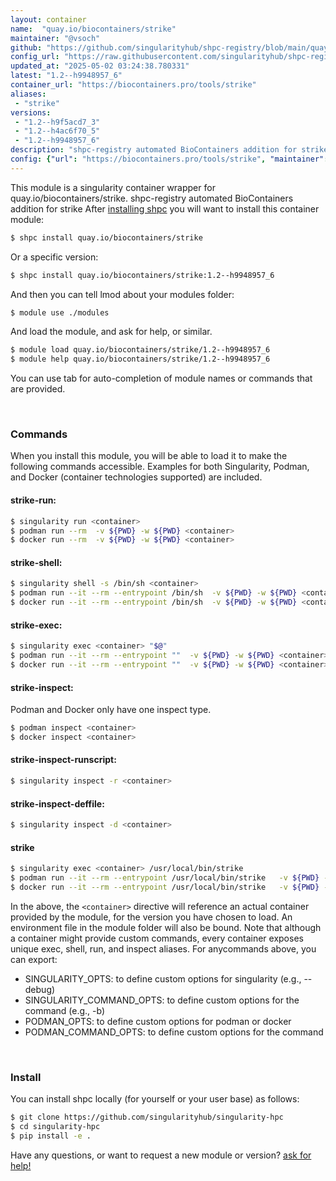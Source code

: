 ```yaml
---
layout: container
name:  "quay.io/biocontainers/strike"
maintainer: "@vsoch"
github: "https://github.com/singularityhub/shpc-registry/blob/main/quay.io/biocontainers/strike/container.yaml"
config_url: "https://raw.githubusercontent.com/singularityhub/shpc-registry/main/quay.io/biocontainers/strike/container.yaml"
updated_at: "2025-05-02 03:24:38.780331"
latest: "1.2--h9948957_6"
container_url: "https://biocontainers.pro/tools/strike"
aliases:
 - "strike"
versions:
 - "1.2--h9f5acd7_3"
 - "1.2--h4ac6f70_5"
 - "1.2--h9948957_6"
description: "shpc-registry automated BioContainers addition for strike"
config: {"url": "https://biocontainers.pro/tools/strike", "maintainer": "@vsoch", "description": "shpc-registry automated BioContainers addition for strike", "latest": {"1.2--h9948957_6": "sha256:be30d25e315a2b24a3a09d7147a1794aa38915d39934434789c3105ba8954633"}, "tags": {"1.2--h9f5acd7_3": "sha256:b42019e9f07ce957f57bc89a2942682bc50332d0f1bf7277c0ec1ee4d16e8ec1", "1.2--h4ac6f70_5": "sha256:d708f6e5115c786cd0fddbd815e2a15cd8529caa9edbdce73163a31fec45ae82", "1.2--h9948957_6": "sha256:be30d25e315a2b24a3a09d7147a1794aa38915d39934434789c3105ba8954633"}, "docker": "quay.io/biocontainers/strike", "aliases": {"strike": "/usr/local/bin/strike"}}
---
```


This module is a singularity container wrapper for quay.io/biocontainers/strike.
shpc-registry automated BioContainers addition for strike
After [installing shpc](#install) you will want to install this container module:


```bash
$ shpc install quay.io/biocontainers/strike
```

Or a specific version:

```bash
$ shpc install quay.io/biocontainers/strike:1.2--h9948957_6
```

And then you can tell lmod about your modules folder:

```bash
$ module use ./modules
```

And load the module, and ask for help, or similar.

```bash
$ module load quay.io/biocontainers/strike/1.2--h9948957_6
$ module help quay.io/biocontainers/strike/1.2--h9948957_6
```

You can use tab for auto-completion of module names or commands that are provided.

<br>

### Commands

When you install this module, you will be able to load it to make the following commands accessible.
Examples for both Singularity, Podman, and Docker (container technologies supported) are included.

#### strike-run:

```bash
$ singularity run <container>
$ podman run --rm  -v ${PWD} -w ${PWD} <container>
$ docker run --rm  -v ${PWD} -w ${PWD} <container>
```

#### strike-shell:

```bash
$ singularity shell -s /bin/sh <container>
$ podman run --it --rm --entrypoint /bin/sh  -v ${PWD} -w ${PWD} <container>
$ docker run --it --rm --entrypoint /bin/sh  -v ${PWD} -w ${PWD} <container>
```

#### strike-exec:

```bash
$ singularity exec <container> "$@"
$ podman run --it --rm --entrypoint ""  -v ${PWD} -w ${PWD} <container> "$@"
$ docker run --it --rm --entrypoint ""  -v ${PWD} -w ${PWD} <container> "$@"
```

#### strike-inspect:

Podman and Docker only have one inspect type.

```bash
$ podman inspect <container>
$ docker inspect <container>
```

#### strike-inspect-runscript:

```bash
$ singularity inspect -r <container>
```

#### strike-inspect-deffile:

```bash
$ singularity inspect -d <container>
```


#### strike

```bash
$ singularity exec <container> /usr/local/bin/strike
$ podman run --it --rm --entrypoint /usr/local/bin/strike   -v ${PWD} -w ${PWD} <container> -c " $@"
$ docker run --it --rm --entrypoint /usr/local/bin/strike   -v ${PWD} -w ${PWD} <container> -c " $@"
```



In the above, the `<container>` directive will reference an actual container provided
by the module, for the version you have chosen to load. An environment file in the
module folder will also be bound. Note that although a container
might provide custom commands, every container exposes unique exec, shell, run, and
inspect aliases. For anycommands above, you can export:

 - SINGULARITY_OPTS: to define custom options for singularity (e.g., --debug)
 - SINGULARITY_COMMAND_OPTS: to define custom options for the command (e.g., -b)
 - PODMAN_OPTS: to define custom options for podman or docker
 - PODMAN_COMMAND_OPTS: to define custom options for the command

<br>

### Install

You can install shpc locally (for yourself or your user base) as follows:

```bash
$ git clone https://github.com/singularityhub/singularity-hpc
$ cd singularity-hpc
$ pip install -e .
```

Have any questions, or want to request a new module or version? [ask for help!](https://github.com/singularityhub/singularity-hpc/issues)